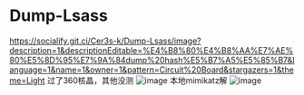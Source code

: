 # Dump-Lsass
https://socialify.git.ci/Cer3s-k/Dump-Lsass/image?description=1&descriptionEditable=%E4%B8%80%E4%B8%AA%E7%AE%80%E5%8D%95%E7%9A%84dump%20hash%E5%B7%A5%E5%85%B7&language=1&name=1&owner=1&pattern=Circuit%20Board&stargazers=1&theme=Light
过了360核晶，其他没测
![image](https://github.com/Cer3s-k/Dump-Lsass/assets/81354123/bc74a813-701f-4e23-a6a7-14cc8d458369)
本地mimikatz解
![image](https://github.com/Cer3s-k/Dump-Lsass/assets/81354123/7e1bd6a6-77d1-4cd6-8031-ee4d1f9ff7d3)


